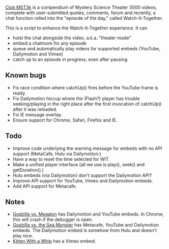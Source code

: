 [Club MST3k](http://www.club-mst3k.com) is a compendium of Mystery Science Theater 3000 videos, complete with user-submitted quotes, comments, forum and recently, a chat function rolled into the "episode of the day," called Watch-It-Together.

This is a script to enhance the Watch-It-Together experience. It can

- hoist the chat alongside the video, a.k.a. "theater mode"
- embed a chatroom for any episode
- queue and automatically play videos for supported embeds (YouTube, Dailymotion and Vimeo)
- catch up to an episode in progress, even after pausing

## Known bugs
- Fix race condition where catchUp() fires before the YouTube frame is ready.
- Fix Dailymotion hiccup where the (Flash?) player has trouble seeking/playing in the right place after the first invocation of catchUp() after it was reloaded.
- Fix IE message overlay.
- Ensure support for Chrome, Safari, Firefox and IE.

## Todo
- Improve code underlying the warning message for embeds with no API support (MetaCafe, Hulu via Dailymotion.)
- Have a way to reset the time selected for WIT.
- Make a unified player interface (all we use is play(), seek() and getDuration().)
- Hulu embeds (via Dailymotion) don't support the Dailymotion API?
- Improve API support for YouTube, Vimeo and Dailymotion embeds.
- Add API support for Metacafe.

## Notes
- [Godzilla vs. Megalon](http://www.club-mst3k.com/212-godzilla-vs-megalon) has Dailymotion and YouTube embeds. In Chrome, this will crash if the debugger is open.
- [Godzilla vs. the Sea Monster](http://www.club-mst3k.com/213-godzilla-vs-the-sea-monster) has Metacafe, YouTube and Dailymotion embeds. The Dailymotion embed is somehow from Hulu and doesn't play nice.
- [Kitten With a Whip](http://www.club-mst3k.com/615-kitten-with-a-whip) has a Vimeo embed.
